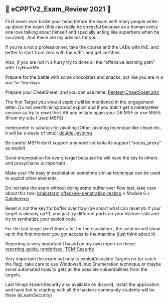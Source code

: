 ## 💯 eCPPTv2_Exam_Review 2021 💯

First never ever broke your head before the exam with many people write-up about the exam (this can really be stressful because as a human every one love talking about himself and specially acting like superhero when he succeed). And these are my advices for you:

If you’re a not a professionnel, take the course and the LABs with INE. and better to start from zero with the eJPT and get certified

Also, if you are not in a hurry try to done all the “offensive learning path” with TryHackMe

Prepare for the battle with some chocolates and snacks, act like you are in a war for few days

Prepare your CheatSheet, and you can use mine: [Pentest-CheatSheet.xlsx](https://github.com/VraiHack/Advanced-Pentesting-cheatsheet/raw/main/Pentest-CheatSheet.xlsx)
    
The first Target you should exploit will be mentioned in the engagement letter. Do not overthinking about exploit and if you didn’t get a meterpreter session so try to reset the LAB and initiate again your DB MSF or use MSF5 (From my side I used MSF5)

meterpreter is solution for pivoting (Other pivoting technique like chisel etc.. it will be a waste of time): [double-pivoting](https://pentest.blog/explore-hidden-networks-with-double-pivoting/)

Be careful MSF6 don’t support anymore socks4a its support “socks_proxy” as exploit

Good enumeration for every target because he will have the key  to others and proxychains is important

Make your life easy in exploitation sometime similar technique can be used to exploit other elements.

Do not take the exam without doing some buffer over flow test, take care about this two:
[brainstorm](https://tryhackme.com/room/brainstorm)
[offensive-penetration-testing](https://www.cybrary.it/course/offensive-penetration-testing/) « Module 6 »
[Gatekeeper](https://github.com/VraiHack/TryHackMe_Write-up/blob/main/PENTESTER%20Write-up-Gatekeeper.pdf)

Reset is not the key for buffer over flow (be smart what can reset do if your target is already up?!), and just try different ports on your listener side and try to synthetize your exploit code

For the last target don’t think a lot for the escalation , the solution will show up in the first moment you got access to the machine (just think about it)

Reporting is very important  I based on my own report on these: [reporting_guide](https://dsxte2q2nyjxs.cloudfront.net/reporting_guide.pdf), [randorisec](https://www.randorisec.fr/publications/randorisec-pentest-report-thehive-v1-0-tlp_white.pdf), [TCM-Security](https://github.com/hmaverickadams/TCM-Security-Sample-Pentest-Report/blob/master/Demo%20Company%20-%20Security%20Assessment%20Findings%20Report.docx)

Very important the exam not only to exploit/escalate Targets no (or catch the flag), take care to use Windows/Linux Enumeration technique or maybe some automated tools to gets all the possible vulnerabilities from the targets.

Last things eLearnSecurity also available on discord, install the application and have fun to chatting with all the hackers community students will be there (eLearnSecurity)
